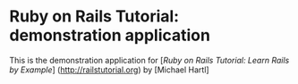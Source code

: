 # Ruby on Rails Tutorial: demonstration application

This is the demonstration application for [*Ruby on Rails Tutorial: Learn Rails by Example*] 
(http://railstutorial.org) by [Michael Hartl]